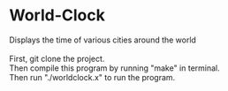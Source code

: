 # World-Clock
Displays the time of various cities around the world <br /> <br />
First, git clone the project. <br />
Then compile this program by running "make" in terminal. <br />
Then run "./worldclock.x" to run the program.
